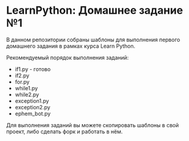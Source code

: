 LearnPython: Домашнее задание №1
================================

В данном репозитории собраны шаблоны для выполнения первого домашнего задания
в рамках курса Learn Python.

Рекомендуемый порядок выполнения заданий:

* if1.py - готово
* if2.py
* for.py
* while1.py
* while2.py
* exception1.py
* exception2.py
* ephem_bot.py

Для выполнения заданий вы можете скопировать шаблоны в свой проект, либо
сделать форк и работать в нём.

